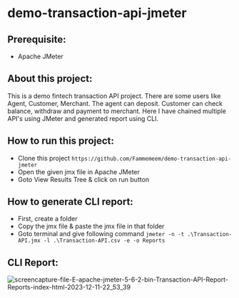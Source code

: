 # demo-transaction-api-jmeter

## Prerequisite:
- Apache JMeter

## About this project:
This is a demo fintech transaction API project. There are some users like Agent, Customer, Merchant. The agent can deposit. Customer can check balance, withdraw and payment to merchant. Here I have chained multiple API's using JMeter and generated report using CLI. 

## How to run this project:
- Clone this project
  ``` https://github.com/Fammemeem/demo-transaction-api-jmeter ```
- Open the given jmx file in Apache JMeter
- Goto View Results Tree & click on run button

## How to generate CLI report:
- First, create a folder
- Copy the jmx file & paste the jmx file in that folder
- Goto terminal and give following command
  ``` jmeter -n -t .\Transaction-API.jmx -l .\Transaction-API.csv -e -o Reports ```

## CLI Report:
![screencapture-file-E-apache-jmeter-5-6-2-bin-Transaction-API-Report-Reports-index-html-2023-12-11-22_53_39](https://github.com/Fammemeem/demo-transaction-api-jmeter/assets/106922643/c3df225e-ed23-406b-a621-e93753d94e96)
